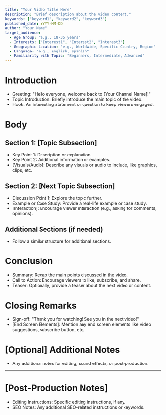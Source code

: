 ```yaml
---
title: "Your Video Title Here"
description: "Brief description about the video content."
keywords: ["keyword1", "keyword2", "keyword3"]
published_date: YYYY-MM-DD
author: "Your Name"
target_audience: 
  - Age Group: "e.g., 18-35 years"
  - Interests: ["Interest1", "Interest2", "Interest3"]
  - Geographic Location: "e.g., Worldwide, Specific Country, Region"
  - Language: "e.g., English, Spanish"
  - Familiarity with Topic: "Beginners, Intermediate, Advanced"
---
```


# Introduction
- Greeting: "Hello everyone, welcome back to [Your Channel Name]!"
- Topic Introduction: Briefly introduce the main topic of the video.
- Hook: An interesting statement or question to keep viewers engaged.

# Body
## Section 1: [Topic Subsection]
- Key Point 1: Description or explanation.
- Key Point 2: Additional information or examples.
- [Visuals/Audio]: Describe any visuals or audio to include, like graphics, clips, etc.

## Section 2: [Next Topic Subsection]
- Discussion Point 1: Explore the topic further.
- Example or Case Study: Provide a real-life example or case study.
- [Interaction]: Encourage viewer interaction (e.g., asking for comments, opinions).

## Additional Sections (if needed)
- Follow a similar structure for additional sections.

# Conclusion
- Summary: Recap the main points discussed in the video.
- Call to Action: Encourage viewers to like, subscribe, and share.
- Teaser: Optionally, provide a teaser about the next video or content.

# Closing Remarks
- Sign-off: "Thank you for watching! See you in the next video!"
- [End Screen Elements]: Mention any end screen elements like video suggestions, subscribe button, etc.

# [Optional] Additional Notes
- Any additional notes for editing, sound effects, or post-production.

---

# [Post-Production Notes]
- Editing Instructions: Specific editing instructions, if any.
- SEO Notes: Any additional SEO-related instructions or keywords.
